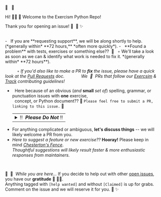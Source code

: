 🤖 &nbsp; 🤖

Hi! 👋🏽 👋  Welcome to the Exercism Python Repo!

Thank you for opening an issue! 🐍 &nbsp;🌈  ✨

<br>
-   &nbsp;   If you are **requesting support**, we will be along shortly to help. (*generally within* **72 hours,** *often more quickly*).
-  &nbsp;   **Found a problem** with tests, exercises or something else?? &nbsp;🎉
&nbsp;&nbsp;&#9702;&nbsp;We'll take a look as soon as we can & identify what work is needed to fix it. *(generally within* **72 hours**).

​		&nbsp; &nbsp;&nbsp;&nbsp;&nbsp;&nbsp;&nbsp; &#9702;&nbsp;_If you'd also like to make a PR to **fix** the issue,  please have a quick look at the [Pull Requests][prs] doc._
&nbsp;&nbsp; &nbsp;&nbsp; &nbsp;&nbsp; &nbsp;&nbsp;&nbsp;&nbsp;_We &nbsp;💙 &nbsp;PRs that follow our [Exercsim][exercism-guidelines] & [Track][track-guidelines] contributing guidelines!_

-  &nbsp; Here because of an obvious (*and* **small** *set of*) spelling, grammar, or punctuation issues with **one** exercise,  
&nbsp; concept, or Python document?? 🌟  `Please feel free to submit a PR, linking to this issue.` 🎉

<ul>
        <table>
        <td>
        <details>
          <summary>‼️&nbsp;&nbsp;<b><em>Please Do Not</em></b>&nbsp;‼️</summary>
        <br>

​		&nbsp;&nbsp;&nbsp;&nbsp;&nbsp;&nbsp; ❗ Run checks on the whole repo & submit a bunch of PRs.  
&nbsp;&nbsp;&nbsp;&nbsp;&nbsp;&nbsp;&nbsp;&nbsp; &nbsp;&nbsp;&nbsp;&nbsp; This creates longer review cycles & exhausts reviewers energy & time.  
&nbsp;&nbsp;&nbsp;&nbsp;&nbsp;&nbsp;&nbsp;&nbsp; &nbsp;&nbsp;&nbsp;&nbsp; It may also conflict with ongoing changes from other contributors.  
​		&nbsp;&nbsp;&nbsp;&nbsp;&nbsp;&nbsp; ❗ Insert only blank lines, make a closing bracket drop to the next line, change a word  
 &nbsp;&nbsp;&nbsp;&nbsp;&nbsp;&nbsp;&nbsp;&nbsp;&nbsp;&nbsp;&nbsp;&nbsp;&nbsp;&nbsp;to a synonym without obvious reason, or add trailing space that's not an[ EOL][EOL] for the very end of text files.
&nbsp;&nbsp;&nbsp;&nbsp;&nbsp;&nbsp;&nbsp; ❗ Introduce arbitrary changes "just to change things" .

&nbsp;&nbsp;&nbsp;&nbsp;&nbsp;&nbsp;&nbsp; _...These sorts of things are **not** considered helpful, and will likely be closed by reviewers._

</details>
</td>
</table>
</ul>

- For anything complicated or ambiguous, **let's discuss things**  --  we will likely welcome a PR from you.
- _Here to suggest a feature or new exercise??_ **Hooray!** Please keep in mind [_Chesterton's Fence_][chestertons-fence].  
_Thoughtful suggestions will likely result faster & more enthusiastic responses from maintainers._

<br>

💛 &nbsp;💙 &nbsp;_While you are here..._ If you decide to help out with other [open issues][open-issues], you have our **gratitude** 🙌 🙌🏽.  
Anything tagged with `[help wanted]` and without `[Claimed]` is up for grabs.  
Comment on the issue and we will reserve it for you.  🌈  ✨


[prs]: https://github.com/exercism/docs/blob/main/community/good-member/pull-requests.md
[EOL]: https://en.wikipedia.org/wiki/Newline
[chestertons-fence]: https://github.com/exercism/docs/blob/main/community/good-member/chestertons-fence.md
[exercism-guidelines]: https://exercism.org/docs/building
[open-issues]: https://github.com/exercism/python/issues?q=is%3Aissue+is%3Aopen+label%3A%22help+wanted%22
[track-guidelines]: https://github.com/exercism/python/blob/main/CONTRIBUTING.md
